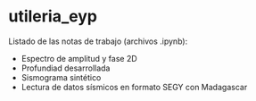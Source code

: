 # utileria_eyp

Listado de las notas de trabajo (archivos .ipynb):
  * Espectro de amplitud y fase 2D
  * Profundiad desarrollada
  * Sismograma sintético
  * Lectura de datos sísmicos en formato SEGY con Madagascar
  
